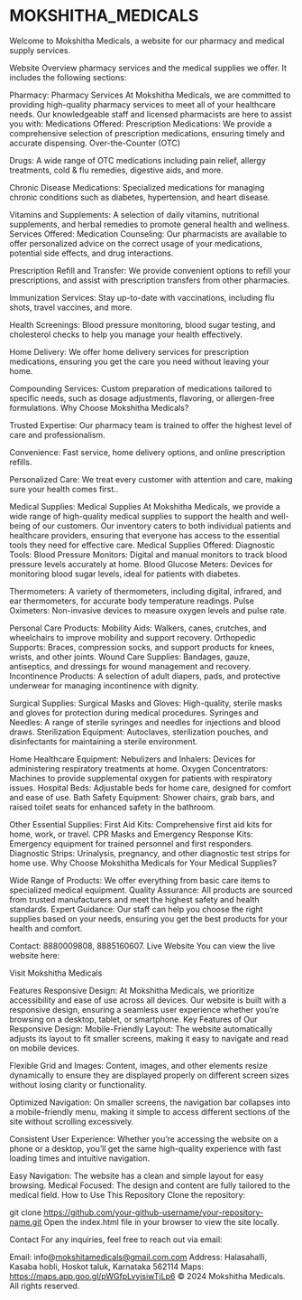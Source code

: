 # MOKSHITHA_MEDICALS

Welcome to Mokshitha Medicals, a website for our pharmacy and medical supply services.

Website Overview
pharmacy services and the medical supplies we offer. It includes the following sections:

Pharmacy: Pharmacy Services At Mokshitha Medicals, we are committed to providing high-quality pharmacy services to meet all of your healthcare needs. Our knowledgeable staff and licensed pharmacists are here to assist you with:
Medications Offered: Prescription Medications: We provide a comprehensive selection of prescription medications, ensuring timely and accurate dispensing. Over-the-Counter (OTC)

Drugs: A wide range of OTC medications including pain relief, allergy treatments, cold & flu remedies, digestive aids, and more.

Chronic Disease Medications: Specialized medications for managing chronic conditions such as diabetes, hypertension, and heart disease.

Vitamins and Supplements: A selection of daily vitamins, nutritional supplements, and herbal remedies to promote general health and wellness. Services Offered: Medication Counseling: Our pharmacists are available to offer personalized advice on the correct usage of your medications, potential side effects, and drug interactions.

Prescription Refill and Transfer: We provide convenient options to refill your prescriptions, and assist with prescription transfers from other pharmacies.

Immunization Services: Stay up-to-date with vaccinations, including flu shots, travel vaccines, and more.

Health Screenings: Blood pressure monitoring, blood sugar testing, and cholesterol checks to help you manage your health effectively.

Home Delivery: We offer home delivery services for prescription medications, ensuring you get the care you need without leaving your home.

Compounding Services: Custom preparation of medications tailored to specific needs, such as dosage adjustments, flavoring, or allergen-free formulations. Why Choose Mokshitha Medicals?

Trusted Expertise: Our pharmacy team is trained to offer the highest level of care and professionalism.

Convenience: Fast service, home delivery options, and online prescription refills.

Personalized Care: We treat every customer with attention and care, making sure your health comes first..

Medical Supplies: Medical Supplies At Mokshitha Medicals, we provide a wide range of high-quality medical supplies to support the health and well-being of our customers. Our inventory caters to both individual patients and healthcare providers, ensuring that everyone has access to the essential tools they need for effective care.
Medical Supplies Offered: Diagnostic Tools: Blood Pressure Monitors: Digital and manual monitors to track blood pressure levels accurately at home. Blood Glucose Meters: Devices for monitoring blood sugar levels, ideal for patients with diabetes.

Thermometers: A variety of thermometers, including digital, infrared, and ear thermometers, for accurate body temperature readings. Pulse Oximeters: Non-invasive devices to measure oxygen levels and pulse rate.

Personal Care Products: Mobility Aids: Walkers, canes, crutches, and wheelchairs to improve mobility and support recovery. Orthopedic Supports: Braces, compression socks, and support products for knees, wrists, and other joints. Wound Care Supplies: Bandages, gauze, antiseptics, and dressings for wound management and recovery. Incontinence Products: A selection of adult diapers, pads, and protective underwear for managing incontinence with dignity.

Surgical Supplies: Surgical Masks and Gloves: High-quality, sterile masks and gloves for protection during medical procedures. Syringes and Needles: A range of sterile syringes and needles for injections and blood draws. Sterilization Equipment: Autoclaves, sterilization pouches, and disinfectants for maintaining a sterile environment.

Home Healthcare Equipment: Nebulizers and Inhalers: Devices for administering respiratory treatments at home. Oxygen Concentrators: Machines to provide supplemental oxygen for patients with respiratory issues. Hospital Beds: Adjustable beds for home care, designed for comfort and ease of use. Bath Safety Equipment: Shower chairs, grab bars, and raised toilet seats for enhanced safety in the bathroom.

Other Essential Supplies: First Aid Kits: Comprehensive first aid kits for home, work, or travel. CPR Masks and Emergency Response Kits: Emergency equipment for trained personnel and first responders. Diagnostic Strips: Urinalysis, pregnancy, and other diagnostic test strips for home use. Why Choose Mokshitha Medicals for Your Medical Supplies?

Wide Range of Products: We offer everything from basic care items to specialized medical equipment. Quality Assurance: All products are sourced from trusted manufacturers and meet the highest safety and health standards. Expert Guidance: Our staff can help you choose the right supplies based on your needs, ensuring you get the best products for your health and comfort.

Contact: 8880009808, 8885160607.
Live Website
You can view the live website here:

Visit Mokshitha Medicals

Features
Responsive Design: At Mokshitha Medicals, we prioritize accessibility and ease of use across all devices. Our website is built with a responsive design, ensuring a seamless user experience whether you’re browsing on a desktop, tablet, or smartphone.
Key Features of Our Responsive Design: Mobile-Friendly Layout: The website automatically adjusts its layout to fit smaller screens, making it easy to navigate and read on mobile devices.

Flexible Grid and Images: Content, images, and other elements resize dynamically to ensure they are displayed properly on different screen sizes without losing clarity or functionality.

Optimized Navigation: On smaller screens, the navigation bar collapses into a mobile-friendly menu, making it simple to access different sections of the site without scrolling excessively.

Consistent User Experience: Whether you’re accessing the website on a phone or a desktop, you’ll get the same high-quality experience with fast loading times and intuitive navigation.

Easy Navigation: The website has a clean and simple layout for easy browsing.
Medical Focused: The design and content are fully tailored to the medical field.
How to Use This Repository
Clone the repository:

git clone https://github.com/your-github-username/your-repository-name.git
Open the index.html file in your browser to view the site locally.

Contact
For any inquiries, feel free to reach out via email:

Email: info@mokshitamedicals@gmail.com.com
Address: Halasahalli, Kasaba hobli, Hoskot taluk, Karnataka 562114
Maps: https://maps.app.goo.gl/pWGfpLvyjsiwTjLp6
© 2024 Mokshitha Medicals. All rights reserved.
